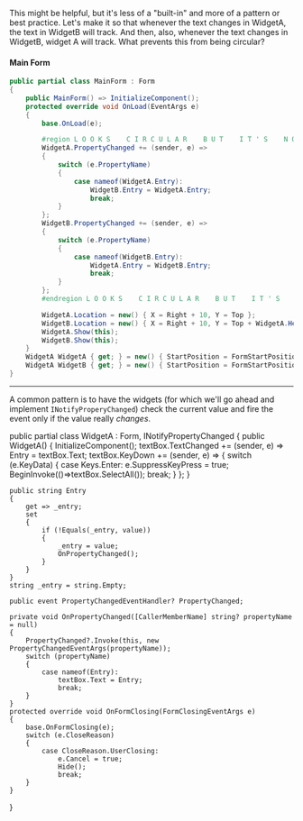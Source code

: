 This might be helpful, but it's less of a "built-in" and more of a pattern or best practice. Let's make it so that whenever the text changes in WidgetA, the text in WidgetB will track. And then, also, whenever the text changes in WidgetB, widget A will track. What prevents this from being circular?

#### Main Form

```csharp
public partial class MainForm : Form
{
    public MainForm() => InitializeComponent();
    protected override void OnLoad(EventArgs e)
    {
        base.OnLoad(e);

        #region L O O K S    C I R C U L A R    B U T    I T ' S    N O T
        WidgetA.PropertyChanged += (sender, e) =>
        {
            switch (e.PropertyName)
            {
                case nameof(WidgetA.Entry):
                    WidgetB.Entry = WidgetA.Entry;
                    break;
            }
        };           
        WidgetB.PropertyChanged += (sender, e) =>
        {
            switch (e.PropertyName)
            {
                case nameof(WidgetB.Entry):
                    WidgetA.Entry = WidgetB.Entry;
                    break;
            }
        };
        #endregion L O O K S    C I R C U L A R    B U T    I T ' S    N O T

        WidgetA.Location = new() { X = Right + 10, Y = Top };
        WidgetB.Location = new() { X = Right + 10, Y = Top + WidgetA.Height + 10};
        WidgetA.Show(this);
        WidgetB.Show(this);
    }
    WidgetA WidgetA { get; } = new() { StartPosition = FormStartPosition.Manual };
    WidgetA WidgetB { get; } = new() { StartPosition = FormStartPosition.Manual };
}
```

___

A common pattern is to have the widgets (for which we'll go ahead and implement `INotifyProperyChanged`) check the current value and fire the event only if the value really _changes_.

public partial class WidgetA : Form, INotifyPropertyChanged
{
    public WidgetA()
    {
        InitializeComponent();
        textBox.TextChanged += (sender, e) => Entry = textBox.Text;
        textBox.KeyDown += (sender, e) =>
        {
            switch (e.KeyData)
            {
                case Keys.Enter:
                    e.SuppressKeyPress = true;
                    BeginInvoke(()=>textBox.SelectAll());
                    break;
            }
        };
    }

    public string Entry
    {
        get => _entry;
        set
        {
            if (!Equals(_entry, value))
            {
                _entry = value;
                OnPropertyChanged();
            }
        }
    }
    string _entry = string.Empty;

    public event PropertyChangedEventHandler? PropertyChanged;

    private void OnPropertyChanged([CallerMemberName] string? propertyName = null)
    {
        PropertyChanged?.Invoke(this, new PropertyChangedEventArgs(propertyName));
        switch (propertyName)
        {
            case nameof(Entry):
                textBox.Text = Entry;
                break;
        }
    }
    protected override void OnFormClosing(FormClosingEventArgs e)
    {
        base.OnFormClosing(e);
        switch (e.CloseReason)
        {
            case CloseReason.UserClosing:
                e.Cancel = true;
                Hide();
                break;
        }
    }
}

